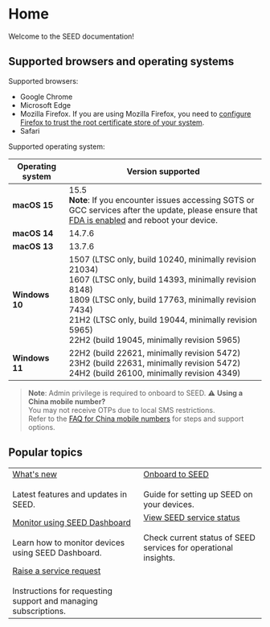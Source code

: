 # Home

Welcome to the SEED documentation! 
 
## Supported browsers and operating systems

Supported browsers:

 - Google Chrome
 - Microsoft Edge
 - Mozilla Firefox. If you are using Mozilla Firefox, you need to [configure Firefox to trust the root certificate store of your system](https://support.mozilla.org/en-US/kb/setting-certificate-authorities-firefox).
 - Safari

Supported operating system:


| **Operating system** | **Version supported** |
|---|---|
| **macOS 15**        | 15.5 <br> **Note**: If you encounter issues accessing SGTS or GCC services after the update, please ensure that [FDA is enabled](https://docs.developer.tech.gov.sg/docs/security-suite-for-engineering-endpoint-devices/post-onboarding-instructions/macos-latest?id=ensure-full-disk-access-fda-is-enabled-for-seed-components) and reboot your device. |
| **macOS 14**        | 14.7.6 |
| **macOS 13**        | 13.7.6 |
| **Windows 10**      | 1507 (LTSC only, build 10240, minimally revision 21034) <br> 1607 (LTSC only, build 14393, minimally revision 8148) <br> 1809 (LTSC only, build 17763, minimally revision 7434) <br> 21H2 (LTSC only, build 19044, minimally revision 5965) <br> 22H2 (build 19045, minimally revision 5965) |
| **Windows 11**      | 22H2 (build 22621, minimally revision 5472) <br> 23H2 (build 22631, minimally revision 5472) <br> 24H2 (build 26100, minimally revision 4349) |


> **Note**:
> Admin privilege is required to onboard to SEED.
> ⚠️ **Using a China mobile number?**  
> You may not receive OTPs due to local SMS restrictions.  
> Refer to the [FAQ for China mobile numbers](../faqs/password-faq.md#i-am-using-a-china-mobile-number-and-cannot-receive-the-sms-what-should-i-do) for steps and support options.


## Popular topics
|  |  | 
| --- | --- |
| [What's new](release-notes)</br></br> Latest features and updates in SEED. | [Onboard to SEED](/onboard-device/seed-prerequisites.md) </br></br> Guide for setting up SEED on your devices. |
| [Monitor using SEED Dashboard](/seed-dashboard/seed-dashboard-overview.md) </br></br> Learn how to monitor devices using SEED Dashboard. | [View SEED service status](/support/seed-status.md)</br></br> Check current status of SEED services for operational insights.  |
|  [Raise a service request](/support/raise-service-request.md) </br></br> Instructions for requesting support and managing subscriptions. | 

